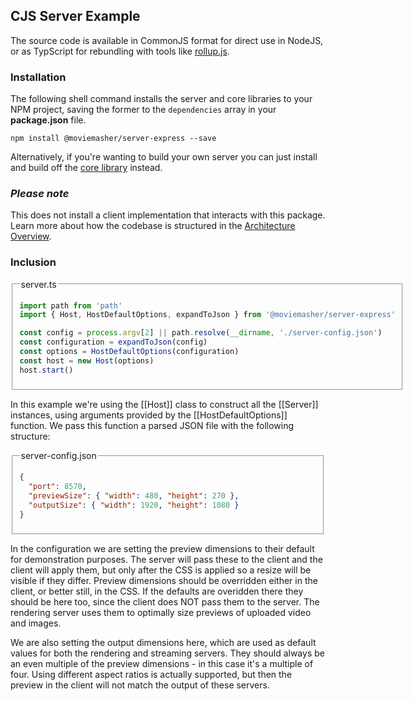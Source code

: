 ## CJS Server Example
The source code is available in CommonJS format for direct use in NodeJS, or as TypScript for rebundling with tools like [rollup.js](https://rollupjs.org/).

### Installation 

The following shell command installs the server and core libraries to your NPM project,
saving the former to the `dependencies` array in your **package.json** file.

```shell
npm install @moviemasher/server-express --save
```
Alternatively, if you're wanting to build your own server you can just install and build off the [core library](https://www.npmjs.com/package/@moviemasher/moviemasher.js) instead.

### _Please note_ 
This does not install a client implementation that interacts with this package. Learn more about how the codebase is structured in the
[Architecture Overview](https://moviemasher.com/docs/Architecture.html).

### Inclusion 

<fieldset>

<legend>server.ts</legend>

<!-- MAGIC:START (TRIMCODE:src=../../../../workspaces/example-express-react/src/server.ts) -->

```ts
import path from 'path'
import { Host, HostDefaultOptions, expandToJson } from '@moviemasher/server-express'

const config = process.argv[2] || path.resolve(__dirname, './server-config.json')
const configuration = expandToJson(config)
const options = HostDefaultOptions(configuration)
const host = new Host(options)
host.start()
```
<!-- MAGIC:END -->
</fieldset>

In this example we're using the [[Host]] class to construct all the [[Server]] instances, using arguments provided by the [[HostDefaultOptions]] function. We pass this function a parsed JSON file with the following structure:

<fieldset>

<legend>server-config.json</legend>

<!-- MAGIC:START (TRIMCODE:src=../../../../workspaces/example-express-react/src/server-config.json) -->

```json
{
  "port": 8570,
  "previewSize": { "width": 480, "height": 270 },
  "outputSize": { "width": 1920, "height": 1080 }
}
```
<!-- MAGIC:END -->
</fieldset>

In the configuration we are setting the preview dimensions to their default for demonstration purposes. The server will pass these to the client and the client will apply them, but only after the CSS is applied so a resize will be visible if they differ. Preview dimensions should be overridden either in the client, or better still, in the CSS. If the defaults are overidden there they should be here too, since the client does NOT pass them to the server. The rendering server uses them to optimally size previews of uploaded video and images.

We are also setting the output dimensions here, which are used as default values for both the rendering and streaming servers. They should always be an even multiple of the preview dimensions - in this case it's a multiple of four. Using different aspect ratios is actually supported, but then the preview in the client will not match the output of these servers.
